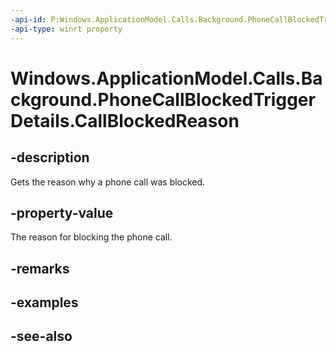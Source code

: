 ```yaml
---
-api-id: P:Windows.ApplicationModel.Calls.Background.PhoneCallBlockedTriggerDetails.CallBlockedReason
-api-type: winrt property
---
```


<!-- Property syntax
public Windows.ApplicationModel.Calls.Background.PhoneCallBlockedReason CallBlockedReason { get; }
-->

# Windows.ApplicationModel.Calls.Background.PhoneCallBlockedTriggerDetails.CallBlockedReason

## -description
Gets the reason why a phone call was blocked.

## -property-value
The reason for blocking the phone call.

## -remarks

## -examples

## -see-also
